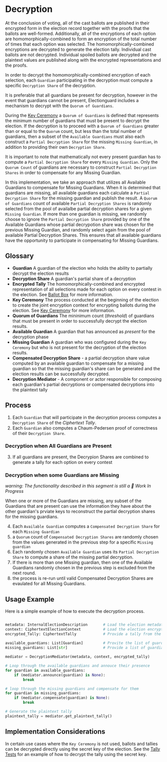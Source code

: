 # Decryption

At the conclusion of voting, all of the cast ballots are published in their encrypted form in the election record together with the proofs that the ballots are well-formed.  Additionally, all of the encryptions of each option are homomorphically-combined to form an encryption of the total number of times that each option was selected.  The homomorphically-combined encryptions are decrypted to generate the election tally.  Individual cast ballots are not decrypted.  Individual spoiled ballots are decrypted and the plaintext values are published along with the encrypted representations and the proofs.

In order to decrypt the homomorphically-combined encryption of each selection, each `Guardian` participating in the decryption must compute a specific `Decryption Share` of the decryption.

It is preferable that all guardians be present for decryption, however in the event that guardians cannot be present, Electionguard includes a mechanism to decrypt with the `Quorum of Guardians`.

During the [Key Ceremony](1_Key_Ceremony.md) a `Quorum of Guardians` is defined that represents the minimum number of guardians that must be present to decrypt the election.  If the decryption is to proceed with a `Quorum of Guardians` greater than or equal to the `Quorum` count, but less than the total number of guardians, then a subset of the `Available Guardians` must also each construct a `Partial Decryption Share` for the missing `Missing Guardian`, in addition to providing their own `Decryption Share`.

It is important to note that mathematically not every present guardian has to compute a `Partial Decryption Share` for every `Missing Guardian`.  Only the `Quorum Count` of guardians are necessary to construct `Partial Decryption Shares` in order to compensate for any Missing Guardian.  

In this implementation, we take an approach that utilizes all Available Guardians to compensate for Missing Guardians.  When it is determined that guardians are missing, all available guardians each calculate a `Partial Decryption Share` for the missing guardian and publish the result.  A `Quorum of Guardians` count of available `Partial Decryption Shares` is randomly selected from the pool of availalbe partial decryption shares for a given` Missing Guardian`.  If more than one guardian is missing, we randomly choose to ignore the `Partial Decryption Share` provided by one of the Available Guardians whose partial decrypotion share was chosen for the previous Missing Guardian, and randomly select again from the pool of available Partial Decryption Shares.  This ensures that all available guardians have the opportunity to participate in compensating for Missing Guardians.

## Glossary
- **Guardian** A guardian of the election who holds the ability to partially decrypt the election results
- **Decryption Share** A guardian's partial share of a decryption
- **Encrypted Tally** The homomorphically-combined and encrypted representation of all selections made for each option on every contest in the election.  See [Ballot Box]() for more information.
- **Key Ceremony** The process conducted at the beginning of the election to create the joint encryption context for encrypting ballots during the election.  See [Key Ceremony](1_Key_Ceremony.md) for more information.
- **Quorum of Guardians** The mininimum count (_threshold_) of guardians that must be present in order to successfully decrypt the election results.
- **Available Guardian** A guardian that has announced as _present_ for the decryption phase
- **Missing Guardian** A guardian who was configured during the `Key Ceremony` but who is not present for the decryption of the election results.
- **Compensated Decryption Share** - a partial decryption share value computed by an available guardian to compensate for a missing guardian so that the missing guardian's share can be generated and the election results can be successfully decrypted.
- **Decryption Mediator** - A component or actor responsible for composing each guardian's partial decryptions or compensated decryptions into the plaintext tally

## Process

1. Each `Guardian` that will participate in the decryption process computes a `Decryption Share` of the _Ciphertext Tally_.
2. Each `Guardian` also computes a Chaum-Pedersen proof of correctness of their `Decryption Share`.

### Decryption when All Guardians are Present

3. If all guardians are present, the Decrypion Shares are combined to generate a tally for each option on every contest

### Decryption when some Guardians are Missing 

_warning: The functionality described in this segment is still a 🚧 Work In Progress_

When one or more of the Guardians are missing, any subset of the Guardians that are present can use the information they have about the other guardian's prviate keys to reconstruct the partial decryption shares for the missing guardians.

4. Each `Available Guardian` computes a `Compensated Decryption Share` for each `Missing Guardian`
5. a `Quorum` count of `Compensated Decryption Shares` are randomly chosen from the values generated in the previous step for a specific `Missing guardian`
6. Each randomly chosen `Available Guardian` uses its `Partial Decryption Share` to compute a share of the missing partial decryption.
7. If there is more than one Missing guardian, then one of the Available Guardians randomly chosen in the previous step is excluded from the next round.
8. the process is re-run until valid Compensated Decryption Shares are evaulated for all Missing Guardians.

## Usage Example

Here is a simple example of how to execute the decryption process.

```python

metadata: InternalElectionDescription       # Load the election metadata
context: CiphertextElectionContext          # Load the election encryption context
encrypted_Tally: CiphertextTally            # Provide a tally from the previous step
          
available_guardians: List[Guardian]         # Provite the list of guardians who will participate
missing_guardians: List[str]                # Provide a list of guardians who will not participate

mediator = DecryptionMediator(metadata, context, encrypted_tally)

# Loop through the available guardians and annouce their presence
for guardian in available_guardians:
    if (mediator.announce(guardian) is None):
        break

# loop through the missing guardians and compensate for them
for guardian in missing_guardians:
    if (mediator.compensate(guardian) is None):
        break

# Generate the plaintext tally
plaintext_tally = mediator.get_plaintext_tally()

```

## Implementation Considerations

In certain use cases where the `Key Ceremony` is not used, ballots and tallies can be decrypted directly using the secret key of the election.  See the [Tally Tests](https://github.com/microsoft/electionguard-python/tree/main/tests/test_tally.md) for an example of how to decrypt the tally using the secret key.
